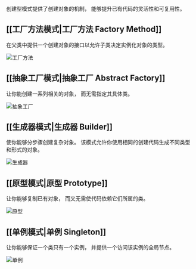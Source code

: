 创建型模式提供了创建对象的机制， 能够提升已有代码的灵活性和可复用性。



## [[工厂方法模式|工厂方法 Factory Method]]

在父类中提供一个创建对象的接口以允许子类决定实例化对象的类型。

![工厂方法](工厂方法.png)



##  [[抽象工厂模式|抽象工厂 Abstract Factory]]

让你能创建一系列相关的对象， 而无需指定其具体类。

![抽象工厂](抽象工厂.png)




## [[生成器模式|生成器 Builder]]

使你能够分步骤创建复杂对象。 该模式允许你使用相同的创建代码生成不同类型和形式的对象。

![生成器](生成器.png)




##  [[原型模式|原型 Prototype]]

让你能够复制已有对象， 而又无需使代码依赖它们所属的类。

![原型](原型.png)




## [[单例模式|单例 Singleton]]

让你能够保证一个类只有一个实例， 并提供一个访问该实例的全局节点。

![单例](单例.png)



